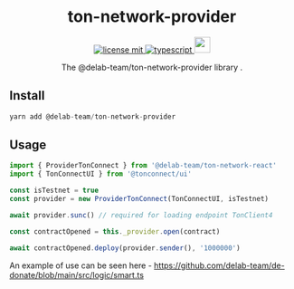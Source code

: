 <h1 align="center">ton-network-provider</h1>

<p align="center">
  <a href="LICENSE">
    <img src="https://camo.githubusercontent.com/75c3e724ce69f6c3d1e997e9066547e00cb9000aaf566eadc8a52ab76c7d07f8/68747470733a2f2f696d672e736869656c64732e696f2f6769746875622f6c6963656e73652f64656c61622d7465616d2f636f6e6e6563743f7374796c653d666f722d7468652d6261646765" alt="license mit" />
  </a>
  <a href="TYPESCRIPT">
    <img src="https://img.shields.io/badge/TypeScript-007ACC?style=for-the-badge&logo=typescript&logoColor=white" alt="typescript" />
  </a>
  <a href="NPM">
    <img src="https://img.shields.io/npm/v/@delab-team/ton-network-react" height="28px" />
  </a>
</p>

<p align="center">The @delab-team/ton-network-provider library .</p>

## Install
```jsx
yarn add @delab-team/ton-network-provider
```

## Usage
```typescript
import { ProviderTonConnect } from '@delab-team/ton-network-react'
import { TonConnectUI } from '@tonconnect/ui'

const isTestnet = true
const provider = new ProviderTonConnect(TonConnectUI, isTestnet)

await provider.sunc() // required for loading endpoint TonClient4

const contractOpened = this._provider.open(contract)

await contractOpened.deploy(provider.sender(), '1000000')
```

An example of use can be seen here - https://github.com/delab-team/de-donate/blob/main/src/logic/smart.ts